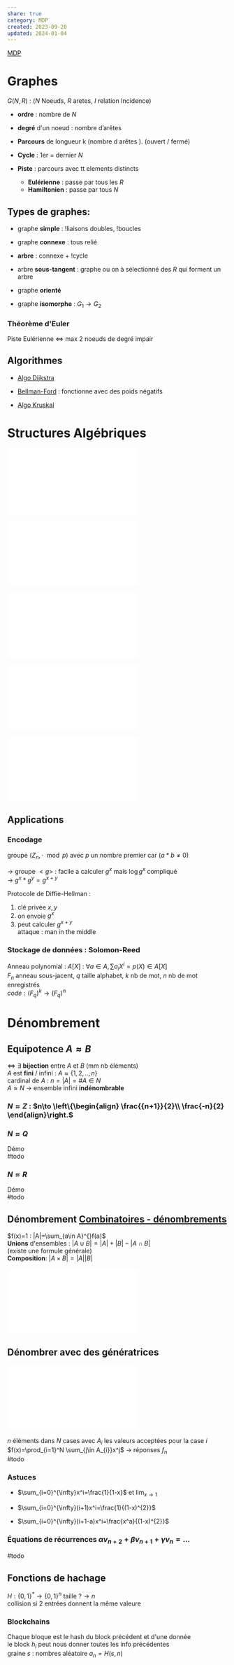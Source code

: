 ```yaml
---  
share: true  
category: MDP  
created: 2023-09-20  
updated: 2024-01-04  
---  
```

  
[MDP](MDP.md)  
  
# Graphes  
$G(N,R)$ :  ($N$ Noeuds, $R$ aretes, $I$ relation Incidence)  
  
- **ordre** : nombre de $N$  
  
- **degré** d'un noeud : nombre d’arêtes   
  
- **Parcours** de longueur k (nombre d arêtes ).  (ouvert / fermé)  
  
- **Cycle** : 1er = dernier $N$  
  
- **Piste** : parcours avec tt elements distincts  
	- **Eulérienne** : passe par tous les $R$  
	- **Hamiltonien** : passe par tous $N$  
  
## Types de graphes:  
  
- graphe **simple** : !liaisons doubles, !boucles  
  
- graphe **connexe** : tous relié  
  
- **arbre** : connexe + !cycle  
  
- arbre **sous-tangent** : graphe ou on à sélectionné des $R$ qui forment un arbre  
  
- graphe **orienté**  
  
- graphe **isomorphe** : $G_{1} \to G_{2}$  
### Théorème d'Euler  
Piste Eulérienne <=> max 2 noeuds de degré impair  
## Algorithmes  
  
- [Algo Dijkstra](Algo%20Dijkstra.md)  
  
- [Bellman-Ford](Bellman-Ford.md) : fonctionne avec des poids négatifs  
  
- [Algo Kruskal](Algo%20Kruskal.md)  
# Structures Algébriques  
![Structure algébrique > Définition structure algébrique $(A,*)$](Structure%20alg%C3%A9brique.md#definition-structure-algebrique-dollaradollar)  
  
![Monoïde > définition **Monoïde**](Mono%C3%AFde.md#definition-monoide)  
  
![Monoïde > définition **Sous monoïde**](Mono%C3%AFde.md#definition-sous-monoide)  
  
![Groupes (structure algébrique) > définition groupe $(G,*)$](Groupes%20(structure%20alg%C3%A9brique).md#definition-groupe-dollargdollar)  
  
![Anneaux (structure algébrique) > Anneaux Définition $(A, +, *)$](Anneaux%20(structure%20alg%C3%A9brique).md#anneaux-definition-dollara-dollar)  
  
## Applications  
### Encodage  
groupe $(Z_{n}, \cdot \mod p)$ avec $p$ un nombre premier car ($a*b\neq 0$)  
  
→ groupe $<g>$ : facile a calculer $g^x$ mais $\log g^x$ compliqué  
→ $g^x*g^y=g^{x+y}$  
  
Protocole de Diffie-Hellman :  
1. clé privée $x,y$  
2. on envoie $g^x$  
3. peut calculer $g^{x+y}$   
attaque : man in the middle  
### Stockage de données : Solomon-Reed  
Anneau polynomial : $A[X]$ : $\forall a \in A,  \sum a_{i}X^i=p(X) \in A[X]$  
$F_{n}$ anneau sous-jacent, $q$ taille alphabet, $k$ nb de mot, $n$ nb de mot enregistrés  
$code :(F_{q})^k\to(F_{q})^n$  
  
# Dénombrement  
## Equipotence $A \approx B$  
$\iff$ $\exists$ **bijection** entre $A$ et $B$ (mm nb éléments)  
$A$ est **fini** / infini : $A \approx \{ 1,2,..,n \}$  
	cardinal de $A$ : $n=|A|=\#A \in N$  
$A \approx N$ → ensemble infini **indénombrable**  
### $N\approx Z$ : $n\to \left\{\begin{align} \frac{{n+1}}{2}\\ \frac{-n}{2} \end{align}\right.$  
### $N \approx Q$  
Démo  
#todo   
### $N \approx R$  
Démo  
#todo   
  
## Dénombrement [Combinatoires - dénombrements](Combinatoires%20-%20d%C3%A9nombrements.md)  
  
$f(x)=1 : |A|=\sum_{a\in A}^{}f(a)$  
**Unions** d'ensembles : $|A \cup B|=|A|+|B| - |A \cap B|$  
(existe une formule générale)  
**Composition**: $|A\times B|=|A||B|$  
  
![Combinatoires - dénombrements > Résumé combinatoires](Combinatoires%20-%20d%C3%A9nombrements.md#resume-combinatoires)  
   
## Dénombrer avec des génératrices  
![Fonction génératrice > Fonction génératrice définition](Fonction%20g%C3%A9n%C3%A9ratrice.md#fonction-generatrice-definition)  
  
$n$ éléments dans $N$ cases avec $A_{i}$ les valeurs acceptées pour la case $i$  
$f(x)=\prod_{i=1}^N \sum_{j\in A_{i}}x^j$ → réponses $f_{n}$  
#todo   
### Astuces  
  
- $\sum_{i=0}^{\infty}x^i=\frac{1}{1-x}$ et $\lim_{ x \to 1 }$  
  
- $\sum_{i=0}^{\infty}(i+1)x^i=\frac{1}{(1-x)^{2}}$  
  
- $\sum_{i=0}^{\infty}(i+1-a)x^i=\frac{x^a}{(1-x)^{2}}$  
  
### Équations de récurrences $\alpha v_{n+2}+\beta v_{n+1}+\gamma v_{n}=\dots$  
#todo   
  
## Fonctions de hachage  
$H:\{ 0,1 \}^*\to \{ 0,1 \}^n$ taille $?\to n$  
collision si 2 entrées donnent la même valeure  
### Blockchains  
Chaque bloque est le hash du block précédent et d'une donnée  
le block $h_{i}$ peut nous donner toutes les info précédentes  
graine $s$ : nombres aléatoire $a_{n}=H(s,n)$  
